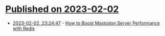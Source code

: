 # [Published on 2023-02-02](index.md)

* [2023-02-02, 23:24:47](https://lobste.rs/s/drlqik/how_boost_mastodon_server_performance) - [How to Boost Mastodon Server Performance with Redis](https://thenewstack.io/how-to-boost-mastodon-server-performance-with-redis/)

